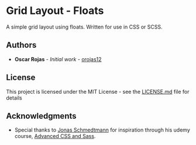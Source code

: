 # Grid Layout - Floats

A simple grid layout using floats. Written for use in CSS or SCSS.

## Authors

* **Oscar Rojas** - *Initial work* - [orojas12](https://github.com/orojas12)

## License

This project is licensed under the MIT License - see the [LICENSE.md](LICENSE.md) file for details

## Acknowledgments

* Special thanks to [Jonas Schmedtmann](https://github.com/jonasschmedtmann) for inspiration through his udemy course, [Advanced CSS and Sass](https://www.udemy.com/course/advanced-css-and-sass/).
